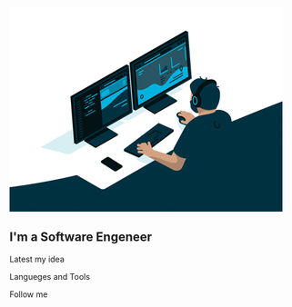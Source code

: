 ![Header](https://github.com/NikitaUtk/NikitaUtk/blob/main/assets/giphy.gif)

## I'm a Software Engeneer

Latest my idea

Langueges and Tools

Follow me
